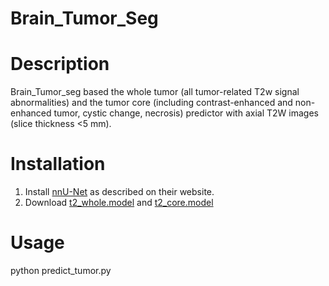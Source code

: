# Brain_Tumor_Seg
# Description
Brain_Tumor_seg based the whole tumor (all tumor-related T2w signal abnormalities) and the tumor core (including contrast-enhanced and non-enhanced tumor, cystic change, necrosis) predictor with axial T2W images (slice thickness <5 mm).
# Installation
1. Install [nnU-Net](https://github.com/MIC-DKFZ/nnUNet) as described on their website.
2. Download [t2_whole.model](https://1drv.ms/u/s!Agu87mLKyliLhjixVepPZvOYGF-Z?e=b42WD3) and [t2_core.model](https://1drv.ms/u/s!Agu87mLKyliLhjlf9B4ZjxXpy-sB?e=m0jTrB)
# Usage
python predict_tumor.py

